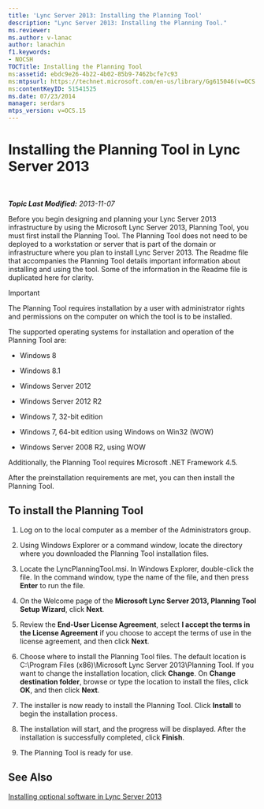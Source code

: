 ```yaml
---
title: 'Lync Server 2013: Installing the Planning Tool'
description: "Lync Server 2013: Installing the Planning Tool."
ms.reviewer: 
ms.author: v-lanac
author: lanachin
f1.keywords:
- NOCSH
TOCTitle: Installing the Planning Tool
ms:assetid: ebdc9e26-4b22-4b02-85b9-7462bcfe7c93
ms:mtpsurl: https://technet.microsoft.com/en-us/library/Gg615046(v=OCS.15)
ms:contentKeyID: 51541525
ms.date: 07/23/2014
manager: serdars
mtps_version: v=OCS.15
---
```


# Installing the Planning Tool in Lync Server 2013

<div data-xmlns="http://www.w3.org/1999/xhtml">

<div class="topic" data-xmlns="http://www.w3.org/1999/xhtml" data-msxsl="urn:schemas-microsoft-com:xslt" data-cs="https://msdn.microsoft.com/">

<div data-asp="https://msdn2.microsoft.com/asp">



</div>

<div id="mainSection">

<div id="mainBody">

<span> </span>

_**Topic Last Modified:** 2013-11-07_

Before you begin designing and planning your Lync Server 2013 infrastructure by using the Microsoft Lync Server 2013, Planning Tool, you must first install the Planning Tool. The Planning Tool does not need to be deployed to a workstation or server that is part of the domain or infrastructure where you plan to install Lync Server 2013. The Readme file that accompanies the Planning Tool details important information about installing and using the tool. Some of the information in the Readme file is duplicated here for clarity.

<div>


> [!IMPORTANT]  
> The Planning Tool requires installation by a user with administrator rights and permissions on the computer on which the tool is to be installed.



</div>

The supported operating systems for installation and operation of the Planning Tool are:

  - Windows 8

  - Windows 8.1

  - Windows Server 2012

  - Windows Server 2012 R2

  - Windows 7, 32-bit edition

  - Windows 7, 64-bit edition using Windows on Win32 (WOW)

  - Windows Server 2008 R2, using WOW

Additionally, the Planning Tool requires Microsoft .NET Framework 4.5.

After the preinstallation requirements are met, you can then install the Planning Tool.

<div>

## To install the Planning Tool

1.  Log on to the local computer as a member of the Administrators group.

2.  Using Windows Explorer or a command window, locate the directory where you downloaded the Planning Tool installation files.

3.  Locate the LyncPlanningTool.msi. In Windows Explorer, double-click the file. In the command window, type the name of the file, and then press **Enter** to run the file.

4.  On the Welcome page of the **Microsoft Lync Server 2013, Planning Tool Setup Wizard**, click **Next**.

5.  Review the **End-User License Agreement**, select **I accept the terms in the License Agreement** if you choose to accept the terms of use in the license agreement, and then click **Next**.

6.  Choose where to install the Planning Tool files. The default location is C:\\Program Files (x86)\\Microsoft Lync Server 2013\\Planning Tool. If you want to change the installation location, click **Change**. On **Change destination folder**, browse or type the location to install the files, click **OK**, and then click **Next**.

7.  The installer is now ready to install the Planning Tool. Click **Install** to begin the installation process.

8.  The installation will start, and the progress will be displayed. After the installation is successfully completed, click **Finish**.

9.  The Planning Tool is ready for use.

</div>

<div>

## See Also


[Installing optional software in Lync Server 2013](lync-server-2013-installing-optional-software.md)  
  

</div>

</div>

<span> </span>

</div>

</div>

</div>

